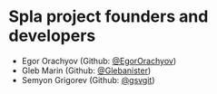 # Spla project founders and developers

- Egor Orachyov (Github: [@EgorOrachyov](https://github.com/EgorOrachyov))
- Gleb Marin (Github: [@Glebanister](https://github.com/Glebanister))   
- Semyon Grigorev (Github: [@gsvgit](https://github.com/gsvgit))